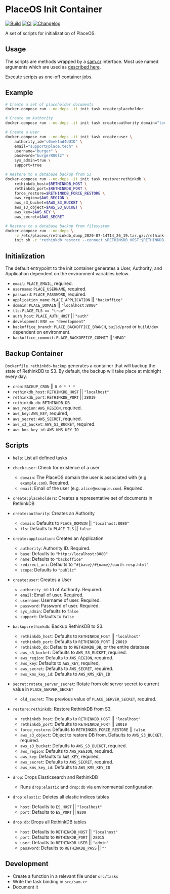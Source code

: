 # PlaceOS Init Container

[![Build](https://github.com/PlaceOS/init/actions/workflows/build.yml/badge.svg)](https://github.com/PlaceOS/init/actions/workflows/build.yml)
[![CI](https://github.com/PlaceOS/init/actions/workflows/ci.yml/badge.svg)](https://github.com/PlaceOS/init/actions/workflows/ci.yml)
[![Changelog](https://img.shields.io/badge/Changelog-available-github.svg)](/CHANGELOG.md)

A set of scripts for initialization of PlaceOS.

## Usage

The scripts are methods wrapped by a [sam.cr](https://github.com/imdrasil/sam.cr) interface. Most use named arguments which are used as [described here](https://github.com/imdrasil/sam.cr#tasks-with-arguments).

Execute scripts as one-off container jobs.

## Example

```bash
# Create a set of placeholder documents
docker-compose run --no-deps -it init task create:placeholder
```

```bash
# Create an Authority
docker-compose run --no-deps -it init task create:authority domain="localhost:8080"
```

```bash
# Create a User
docker-compose run --no-deps -it init task create:user \
    authority_id="s0mek1nd4UUID" \
    email="support@place.tech" \
    username="burger" \
    password="burgerR00lz" \
    sys_admin=true \
    support=true
```

```bash
# Restore to a database backup from S3
docker-compose run --no-deps -it init task restore:rethinkdb \
    rethinkdb_host=$RETHINKDB_HOST \
    rethinkdb_port=$RETHINKDB_PORT \
    force_restore=$RETHINKDB_FORCE_RESTORE \
    aws_region=$AWS_REGION \
    aws_s3_bucket=$AWS_S3_BUCKET \
    aws_s3_object=$AWS_S3_BUCKET \
    aws_key=$AWS_KEY \
    aws_secret=$AWS_SECRET
```

```bash
# Restore to a database backup from filesystem
docker-compose run --no-deps \
    -v /etc/placeos/rethinkdb_dump_2020-07-14T14_26_19.tar.gz:/rethink-dump.tar.gz:Z \
    init sh -c 'rethinkdb restore --connect $RETHINKDB_HOST:$RETHINKDB_PORT --force /rethink-dump.tar.gz'
```

## Initialization

The default entrypoint to the init container generates a User, Authority, and Application dependent on the environment variables below.

- `email`: `PLACE_EMAIL`, required.
- `username`: `PLACE_USERNAME`, required.
- `password`: `PLACE_PASSWORD`, required.
- `application_name`: `PLACE_APPLICATION` || `"backoffice"`
- `domain`: `PLACE_DOMAIN` || `"localhost:8080"`
- `tls`: `PLACE_TLS == "true"`
- `auth_host`: `PLACE_AUTH_HOST` || `"auth"`
- `development`: `ENV == "development"`
- `backoffice_branch`: `PLACE_BACKOFFICE_BRANCH`, `build/prod` or `build/dev` dependent on environment.
- `backoffice_commmit`: `PLACE_BACKOFFICE_COMMIT` ||`"HEAD"`

## Backup Container

`Dockerfile.rethinkdb-backup` generates a container that will backup the state of RethinkDB to S3.
By default, the backup will take place at midnight every day.

- `cron`: `BACKUP_CRON` || `0 0 * * *`
- `rethinkdb_host`: `RETHINKDB_HOST` || `"localhost"`
- `rethinkdb_port`: `RETHINKDB_PORT` || `28019`
- `rethinkdb_db`: `RETHINKDB_DB`
- `aws_region`: `AWS_REGION`, required.
- `aws_key`: `AWS_KEY`, required,
- `aws_secret`: `AWS_SECRET`, required.
- `aws_s3_bucket`: `AWS_S3_BUCKET`, required.
- `aws_kms_key_id`: `AWS_KMS_KEY_ID`

## Scripts

- `help`: List all defined tasks

- `check:user`: Check for existence of a user
    * `domain`: The PlaceOS domain the user is associated with (e.g. `example.com`). Required.
    * `email`: Email of the user (e.g. `alice@example.com`). Required.

- `create:placeholders`: Creates a representative set of documents in RethinkDB

- `create:authority`: Creates an Authority
    * `domain`: Defaults to `PLACE_DOMAIN` || `"localhost:8080"`
    * `tls`: Defaults to `PLACE_TLS` || `false`

- `create:application`: Creates an Application
    * `authority`: Authority ID. Required.
    * `base`: Defaults to `"http://localhost:8080"`
    * `name`: Defaults to `"backoffice"`
    * `redirect_uri`: Defaults to `"#{base}/#{name}/oauth-resp.html"`
    * `scope`: Defaults to `"public"`

- `create:user`: Creates a User
    * `authority_id`: Id of Authority. Required.
    * `email`: Email of user. Required.
    * `username`: Username of user. Required.
    * `password`: Password of user. Required.
    * `sys_admin`: Defaults to `false`
    * `support`: Defaults to `false`

- `backup:rethinkdb`: Backup RethinkDB to S3.
    * `rethinkdb_host`: Defaults to `RETHINKDB_HOST` || `"localhost"`
    * `rethinkdb_port`: Defaults to `RETHINKDB_PORT` || `28019`
    * `rethinkdb_db`: Defaults to `RETHINKDB_DB`, or the entire database
    * `aws_s3_bucket`: Defaults to `AWS_S3_BUCKET`, required.
    * `aws_region`: Defaults to `AWS_REGION`, required.
    * `aws_key`: Defaults to `AWS_KEY`, required,
    * `aws_secret`: Defaults to `AWS_SECRET`, required.
    * `aws_kms_key_id`: Defaults to `AWS_KMS_KEY_ID`

- `secret:rotate_server_secret`: Rotate from old server secret to current value in `PLACE_SERVER_SECRET`
    * `old_secret`: The previous value of `PLACE_SERVER_SECRET`, required.

- `restore:rethinkdb`: Restore RethinkDB from S3.
    * `rethinkdb_host`: Defaults to `RETHINKDB_HOST` || `"localhost"`
    * `rethinkdb_port`: Defaults to `RETHINKDB_PORT` || `28019`
    * `force_restore`: Defaults to `RETHINKDB_FORCE_RESTORE` || `false`
    * `aws_s3_object`: Object to restore DB from. Defaults to `AWS_S3_BUCKET`, required.
    * `aws_s3_bucket`: Defaults to `AWS_S3_BUCKET`, required.
    * `aws_region`: Defaults to `AWS_REGION`, required.
    * `aws_key`: Defaults to `AWS_KEY`, required,
    * `aws_secret`: Defaults to `AWS_SECRET`, required.
    * `aws_kms_key_id`: Defaults to `AWS_KMS_KEY_ID`

- `drop`: Drops Elasticsearch and RethinkDB
    * Runs `drop:elastic` and `drop:db` via environmental configuration

- `drop:elastic`: Deletes all elastic indices tables
    * `host`: Defaults to `ES_HOST` || `"localhost"`
    * `port`: Defaults to `ES_PORT` || `9200`

- `drop:db`: Drops all RethinkDB tables
    * `host`: Defaults to `RETHINKDB_HOST` || `"localhost"`
    * `port`: Defaults to `RETHINKDB_PORT` || `28015`
    * `user`: Defaults to `RETHINKDB_USER` || `"admin"`
    * `password`: Defaults to `RETHINKDB_PASS` || `""`

## Development

- Create a function in a relevant file under `src/tasks`
- Write the task binding in `src/sam.cr`
- Document it
